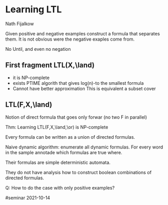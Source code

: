 # Learning LTL
Nath Fijalkow

Given positive and negative examples construct a formula that separates them.
It is not obvious were the negative exaples come from.

No Until, and even no negation

## First fragment LTL(X,\land)
  - it is NP-complete
  - exists PTIME algorith that gives log(n)-to the smallest formula
  - Cannot have better approximation
This is equivalent a subset cover

## LTL(F,X,\land)
Notion of direct formula that goes only forwar (no two F in parallel)

Thm: Learning LTL(F,X,\land,\or) is NP-complete

Every formula can be written as a union of directed formulas.

Naive dynamic algorithm: enumerate all dynamic formulas. 
For every word in the sample annotade which formulas are true where.

Their formulas are simple deterministic automata.

They do not have analysis how to construct boolean combinations of directed
formulas.

Q: How to do the case with only positive examples?

#seminar 2021-10-14